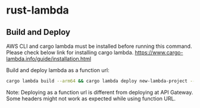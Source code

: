 # rust-lambda

## Build and Deploy

AWS CLI and cargo lambda must be installed before running this command. Please check below link for installing cargo lambda.
https://www.cargo-lambda.info/guide/installation.html

Build and deploy lambda as a function url:
```bash
cargo lambda build --arm64 && cargo lambda deploy new-lambda-project --enable-function-url
```

Note: Deploying as a function url is different from deploying at API Gateway. Some headers might not work as expected while using function URL. 
